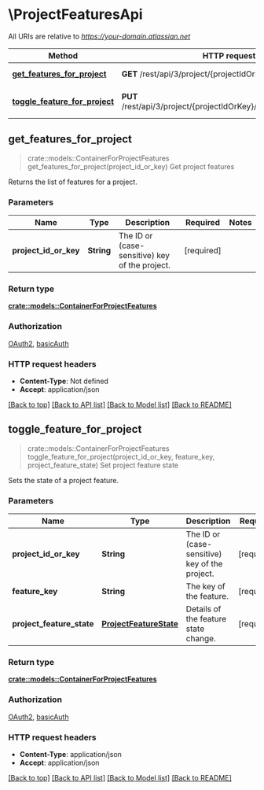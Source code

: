 # \ProjectFeaturesApi

All URIs are relative to *https://your-domain.atlassian.net*

Method | HTTP request | Description
------------- | ------------- | -------------
[**get_features_for_project**](ProjectFeaturesApi.md#get_features_for_project) | **GET** /rest/api/3/project/{projectIdOrKey}/features | Get project features
[**toggle_feature_for_project**](ProjectFeaturesApi.md#toggle_feature_for_project) | **PUT** /rest/api/3/project/{projectIdOrKey}/features/{featureKey} | Set project feature state



## get_features_for_project

> crate::models::ContainerForProjectFeatures get_features_for_project(project_id_or_key)
Get project features

Returns the list of features for a project.

### Parameters


Name | Type | Description  | Required | Notes
------------- | ------------- | ------------- | ------------- | -------------
**project_id_or_key** | **String** | The ID or (case-sensitive) key of the project. | [required] |

### Return type

[**crate::models::ContainerForProjectFeatures**](ContainerForProjectFeatures.md)

### Authorization

[OAuth2](../README.md#OAuth2), [basicAuth](../README.md#basicAuth)

### HTTP request headers

- **Content-Type**: Not defined
- **Accept**: application/json

[[Back to top]](#) [[Back to API list]](../README.md#documentation-for-api-endpoints) [[Back to Model list]](../README.md#documentation-for-models) [[Back to README]](../README.md)


## toggle_feature_for_project

> crate::models::ContainerForProjectFeatures toggle_feature_for_project(project_id_or_key, feature_key, project_feature_state)
Set project feature state

Sets the state of a project feature.

### Parameters


Name | Type | Description  | Required | Notes
------------- | ------------- | ------------- | ------------- | -------------
**project_id_or_key** | **String** | The ID or (case-sensitive) key of the project. | [required] |
**feature_key** | **String** | The key of the feature. | [required] |
**project_feature_state** | [**ProjectFeatureState**](ProjectFeatureState.md) | Details of the feature state change. | [required] |

### Return type

[**crate::models::ContainerForProjectFeatures**](ContainerForProjectFeatures.md)

### Authorization

[OAuth2](../README.md#OAuth2), [basicAuth](../README.md#basicAuth)

### HTTP request headers

- **Content-Type**: application/json
- **Accept**: application/json

[[Back to top]](#) [[Back to API list]](../README.md#documentation-for-api-endpoints) [[Back to Model list]](../README.md#documentation-for-models) [[Back to README]](../README.md)

